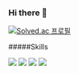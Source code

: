 ### Hi there 👋
[![Solved.ac
프로필](http://mazassumnida.wtf/api/v2/generate_badge?boj=layton)](https://solved.ac/layton)

#####Skills
<div>
<img src="https://img.shields.io/badge/Spring-6DB33F?style=flat&logo=spring&logoColor=white"/>
<img src="https://img.shields.io/badge/Django-092E20?style=flat&logo=spring&logoColor=white"/>
<img src="https://img.shields.io/badge/Python-3776AB?style=flat&logo=spring&logoColor=white"/>
<img src="https://img.shields.io/badge/Java-007396?style=flat&logo=OpenJDK&logoColor=white"/>
</div>

<!--
**ZeVicTech/ZeVicTech** is a ✨ _special_ ✨ repository because its `README.md` (this file) appears on your GitHub profile.

Here are some ideas to get you started:

- 🔭 I’m currently working on ...
- 🌱 I’m currently learning ...
- 👯 I’m looking to collaborate on ...
- 🤔 I’m looking for help with ...
- 💬 Ask me about ...
- 📫 How to reach me: ...
- 😄 Pronouns: ...
- ⚡ Fun fact: ...
-->
